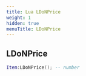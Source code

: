 ```yaml
---
title: Lua LDoNPrice
weight: 1
hidden: true
menuTitle: LDoNPrice
---
```

## LDoNPrice
```lua
Item:LDoNPrice(); -- number
```